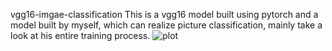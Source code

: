 vgg16-imgae-classification
This is a vgg16 model built using pytorch and a model built by myself, which can realize picture classification, mainly take a look at his entire training process.
![plot](https://github.com/Hjananggch/vgg16-imgae-classification/assets/152383356/fff2f7ef-7f7b-4b8e-95af-e2081d770275)
